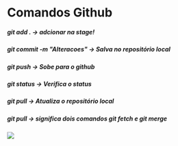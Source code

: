 # Comandos Github

##### git add . -> adcionar na stage!

##### git commit -m "Alteracoes" -> Salva no repositório local

##### git push -> Sobe para o github

##### git status -> Verifica o status

##### git pull -> Atualiza o repositório local

##### git pull -> significa dois comandos git fetch e git merge

![](head-gif.gif)
